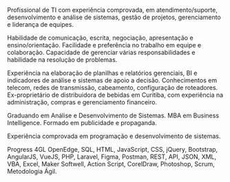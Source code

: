 Profissional de TI com experiência comprovada, em atendimento/suporte, desenvolvimento e análise de sistemas, gestão de projetos, gerenciamento e liderança de equipes.

Habilidade de comunicação, escrita, negociação, apresentação e ensino/orientação.
Facilidade e preferência no trabalho em equipe e colaboração.
Capacidade de gerenciar várias responsabilidades e habilidade na resolução de problemas.

Experiência na elaboração de planilhas e relatórios gerenciais, BI e indicadores de análise e sistemas de apoio a decisão. Conhecimentos em telecom, redes de transmissão, cabeamento, configuração de roteadores. Ex-proprietário de distribuidora de bebidas em Curitiba, com experiência na administração, compras e gerenciamento financeiro.

Graduando em Análise e Desenvolvimento de Sistemas. 
MBA em Business Intelligence. 
Formado em publicidade e propaganda.

Experiência comprovada em programação e desenvolvimento de sistemas. 

Progress 4GL OpenEdge, SQL, HTML, JavaScript, CSS, jQuery, Bootstrap, AngularJS, VueJS, PHP, Laravel, Figma, Postman, REST, API, JSON, XML, VBA, Excel, Maker Softwell, Action Script, CorelDraw, Photoshop, Scrum, Metodologia Ágil.
